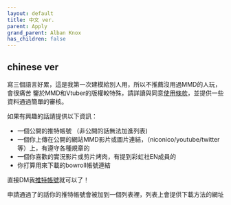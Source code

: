 ```yaml
---
layout: default
title: 中文 ver.
parent: Apply
grand_parent: Alban Knox
has_children: false
---
```


## chinese ver
寫三個語言好累，這是我第一次建模給別人用，所以不推薦沒用過MMD的人玩，會很痛苦
鑒於MMD和Vtuber的版權較特殊，請詳讀與同意[使用條款](tos-cn.md)，並提供一些資料通過簡單的審核。

如果有興趣的話請提供以下資訊：
- 一個公開的推特帳號 （非公開的話無法加進列表)
- 一個你上傳在公開的網站MMD影片或圖片連結，（niconico/youtube/twitter等）上，有遵守各種規章的
- 一個你喜歡的實況影片或剪片烤肉，有提到彩虹社EN成員的
- 你打算用來下載的bowroll帳號連結

直接DM我[推特帳號](https://twitter.com/hokekyooo)就可以了！

申請通過了的話你的推特帳號會被加到一個列表裡，列表上會提供下載方法的網址

